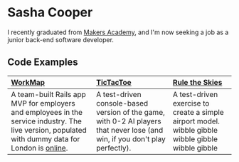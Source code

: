 Sasha Cooper
==

I recently graduated from [Makers Academy](http://www.makersacademy.com/), and I'm now seeking a job as a junior back-end software developer.

Code Examples
--

| [WorkMap](https://github.com/federicomaffei/WorkMap) | [TicTacToe](https://github.com/Arepo/tictactoe) | [Rule the Skies](https://github.com/Arepo/rule-the-skies) |
|:--------- |:----------- |:---------------- |
| A team-built Rails app MVP for employers and employees in the service industry. The live version, populated with dummy data for London is [online](http://workmap.herokuapp.com/). | A test-driven console-based version of the game, with 0-2 AI players that never lose (and win, if you don't play perfectly). | A test-driven exercise to create a simple airport model. wibble gibble  wibble gibble wibble gibble |
